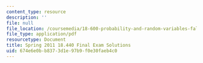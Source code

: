 ```yaml
---
content_type: resource
description: ''
file: null
file_location: /coursemedia/18-600-probability-and-random-variables-fall-2019/674e6e0bb8373d1e97b9f0e30faeb4c0_MIT18_600F19_final_2011_soln.pdf
file_type: application/pdf
resourcetype: Document
title: Spring 2011 18.440 Final Exam Solutions
uid: 674e6e0b-b837-3d1e-97b9-f0e30faeb4c0
---
```

